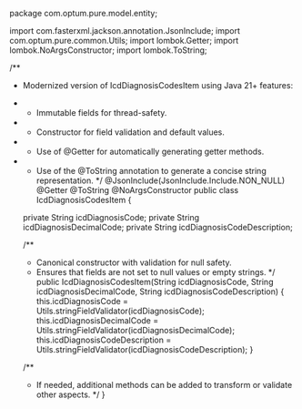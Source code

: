 package com.optum.pure.model.entity;

import com.fasterxml.jackson.annotation.JsonInclude;
import com.optum.pure.common.Utils;
import lombok.Getter;
import lombok.NoArgsConstructor;
import lombok.ToString;

/**
 * Modernized version of IcdDiagnosisCodesItem using Java 21+ features:
 * - Immutable fields for thread-safety.
 * - Constructor for field validation and default values.
 * - Use of @Getter for automatically generating getter methods.
 * - Use of the @ToString annotation to generate a concise string representation.
 */
@JsonInclude(JsonInclude.Include.NON_NULL)
@Getter
@ToString
@NoArgsConstructor
public class IcdDiagnosisCodesItem {

    private String icdDiagnosisCode;
    private String icdDiagnosisDecimalCode;
    private String icdDiagnosisCodeDescription;

    /**
     * Canonical constructor with validation for null safety.
     * Ensures that fields are not set to null values or empty strings.
     */
    public IcdDiagnosisCodesItem(String icdDiagnosisCode, String icdDiagnosisDecimalCode, String icdDiagnosisCodeDescription) {
        this.icdDiagnosisCode = Utils.stringFieldValidator(icdDiagnosisCode);
        this.icdDiagnosisDecimalCode = Utils.stringFieldValidator(icdDiagnosisDecimalCode);
        this.icdDiagnosisCodeDescription = Utils.stringFieldValidator(icdDiagnosisCodeDescription);
    }

    /**
     * If needed, additional methods can be added to transform or validate other aspects.
     */
}
